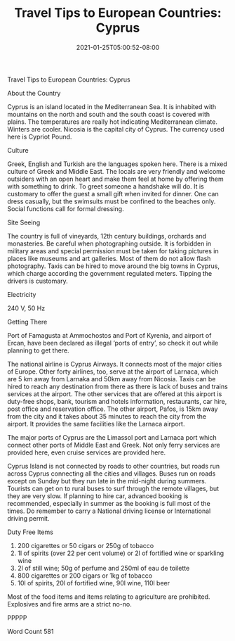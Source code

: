 ﻿---
title: "Travel Tips to European Countries: Cyprus"
date: 2021-01-25T05:00:52-08:00
description: "Travel Tips To European Countries Tips for Web Success"
featured_image: "/images/Travel Tips To European Countries.jpg"
tags: ["Travel Tips To European Countries"]
---

Travel Tips to European Countries: Cyprus

About the Country

Cyprus is an island located in the Mediterranean Sea. It is inhabited with mountains on the north and south and the south coast is covered with plains. The temperatures are really hot indicating Mediterranean climate. Winters are cooler. Nicosia is the capital city of Cyprus. The currency used here is Cypriot Pound. 

Culture

Greek, English and Turkish are the languages spoken here. There is a mixed culture of Greek and Middle East. The locals are very friendly and welcome outsiders with an open heart and make them feel at home by offering them with something to drink. To greet someone a handshake will do. It is customary to offer the guest a small gift when invited for dinner. One can dress casually, but the swimsuits must be confined to the beaches only. Social functions call for formal dressing. 

Site Seeing

The country is full of vineyards, 12th century buildings, orchards and monasteries. Be careful when photographing outside. It is forbidden in military areas and special permission must be taken for taking pictures in places like museums and art galleries. Most of them do not allow flash photography. Taxis can be hired to move around the big towns in Cyprus, which charge according the government regulated meters. Tipping the drivers is customary. 

Electricity

240 V, 50 Hz

Getting There

Port of Famagusta at  Ammochostos and Port of Kyrenia, and airport of Ercan, have been declared as illegal ‘ports of entry’, so check it out while planning to get there.

The national airline is Cyprus Airways. It connects most of the major cities of Europe. Other forty airlines, too, serve at the airport of Larnaca, which are 5 km away from Larnaka and 50km away from Nicosia. Taxis can be hired to reach any destination from there as there is lack of buses and trains services at the airport. The other services that are offered at this airport is duty-free shops, bank, tourism and hotels information, restaurants, car hire, post office and reservation office. The other airport, Pafos, is 15km away from the city and it takes about 35 minutes to reach the city from the airport. It provides the same facilities like the Larnaca airport. 

The major ports of Cyprus are the Limassol port and Larnaca port which connect other ports of Middle East and Greek. Not only ferry services are provided here, even cruise services are provided here. 

Cyprus Island is not connected by roads to other countries, but roads run across Cyprus connecting all the cities and villages. Buses run on roads except on Sunday but they run late in the mid-night during summers. Tourists can get on to rural buses to surf through the remote villages, but they are very slow. If planning to hire car, advanced booking is recommended, especially in summer as the booking is full most of the times. Do remember to carry a National driving license or International driving permit.

Duty Free Items

1. 200 cigarettes or 50 cigars or 250g of tobacco
2. 1l of spirits (over 22 per cent volume) or 2l of fortified wine or sparkling wine
3. 2l of still wine; 50g of perfume and 250ml of eau de toilette
4. 800 cigarettes or 200 cigars or 1kg of tobacco
5. 10l of spirits, 20l of fortified wine, 90l wine, 110l beer

Most of the food items and items relating to agriculture are prohibited. Explosives and fire arms are a strict no-no. 

PPPPP

Word Count 581








